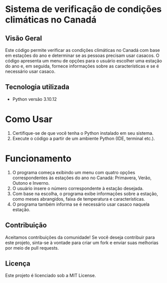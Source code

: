 # Sistema de verificação de condições climáticas no Canadá


## Visão Geral

 Este código permite verificar as condições climáticas no Canadá com base em estações do ano e determinar se as pessoas precisam usar casacos. O código apresenta um menu de opções para o usuário escolher uma estação do ano e, em seguida, fornece informações sobre as características e se é necessário usar casaco.


 ## Tecnologia utilizada

- Python versão  3.10.12


# Como Usar

1. Certifique-se de que você tenha o Python instalado em seu sistema.
2. Execute o código a partir de um ambiente Python (IDE, terminal etc.).


# Funcionamento

1. O programa começa exibindo um menu com quatro opções correspondentes às estações do ano no Canadá: Primavera, Verão, Outono e Inverno.
2. O usuário insere o número correspondente à estação desejada.
3. Com base na escolha, o programa exibe informações sobre a estação, como meses abrangidos, faixa de temperatura e características.
4. O programa também informa se é necessário usar casaco naquela estação.


## Contribuição

Aceitamos contribuições da comunidade! Se você deseja contribuir para este projeto, sinta-se à vontade para criar um fork e enviar suas melhorias por meio de pull requests.


## Licença

Este projeto é licenciado sob a MIT License.

